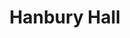 ---
title: "Hanbury Hall"
description: "A wintery visit to a local National Trust property, Hanbury Hall"
cover: "hanbury_hall_20180105_00059.jpg"
---